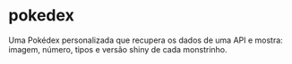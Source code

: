 # pokedex
Uma Pokédex personalizada que recupera os dados de uma API e mostra: imagem, número, tipos e versão shiny de cada monstrinho.
